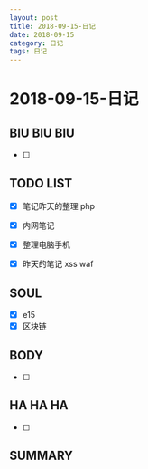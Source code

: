 ```yaml
---
layout: post
title: 2018-09-15-日记
date: 2018-09-15
category: 日记
tags: 日记
---
```

# 2018-09-15-日记
## BIU BIU BIU
- [ ] 
 
## TODO LIST
- [x] 笔记昨天的整理 php 
- [x] 内网笔记
- [x] 整理电脑手机
- [x] 昨天的笔记 xss waf
 
 
## SOUL
- [x] e15
- [x] 区块链
 
## BODY
- [ ] 
 
## HA HA HA
- [ ] 
 
## SUMMARY
 
 

